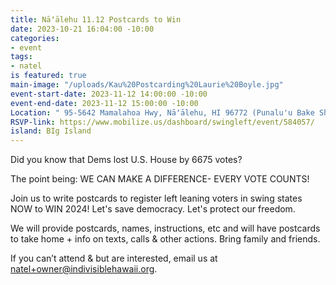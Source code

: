 ```yaml
---
title: Nāʻālehu 11.12 Postcards to Win
date: 2023-10-21 16:04:00 -10:00
categories:
- event
tags:
- natel
is featured: true
main-image: "/uploads/Kau%20Postcarding%20Laurie%20Boyle.jpg"
event-start-date: 2023-11-12 14:00:00 -10:00
event-end-date: 2023-11-12 15:00:00 -10:00
Location: " 95-5642 Mamalahoa Hwy, Nāʻālehu, HI 96772 (Punalu'u Bake Shop, upper pavillion)"
RSVP-link: https://www.mobilize.us/dashboard/swingleft/event/584057/
island: BIg Island
---
```


Did you know that Dems lost U.S. House by 6675 votes?  

The point being: WE CAN MAKE A DIFFERENCE- EVERY VOTE COUNTS!

Join us to write postcards to register left leaning voters in swing states NOW to WIN 2024!  Let's save democracy.  Let's protect our freedom.

We will provide postcards, names, instructions, etc  and will have postcards to take home + info on texts, calls & other actions. Bring family and friends.

If you can’t attend & but are interested, email us at natel+owner@indivisiblehawaii.org.